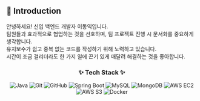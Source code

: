 ## 👋 Introduction

안녕하세요! 신입 백엔드 개발자 이동익입니다.  
팀원들과 효과적으로 협업하는 것을 선호하며, 팀 프로젝트 진행 시 문서화를 중요하게 생각합니다.  
유지보수가 쉽고 중복 없는 코드를 작성하기 위해 노력하고 있습니다.  
시간이 조금 걸리더라도 한 가지 일에 끈기 있게 매달려 해결하는 것을 좋아합니다.

<h3 align="center">✨ Tech Stack ✨</h3>

<p align="center">
  <img src="https://img.shields.io/badge/Java-007396?style=for-the-badge&logo=java&logoColor=white" alt="Java">
  <img src="https://img.shields.io/badge/Git-F05032?style=for-the-badge&logo=git&logoColor=white" alt="Git">
  <img src="https://img.shields.io/badge/GitHub-181717?style=for-the-badge&logo=github&logoColor=white" alt="GitHub">
  <img src="https://img.shields.io/badge/Spring%20Boot-6DB33F?style=for-the-badge&logo=springboot&logoColor=white" alt="Spring Boot">
  <img src="https://img.shields.io/badge/MySQL-4479A1?style=for-the-badge&logo=mysql&logoColor=white" alt="MySQL">
  <img src="https://img.shields.io/badge/MongoDB-47A248?style=for-the-badge&logo=mongodb&logoColor=white" alt="MongoDB">
  <img src="https://img.shields.io/badge/AWS%20EC2-232F3E?style=for-the-badge&logo=amazon-aws&logoColor=white" alt="AWS EC2">
  <img src="https://img.shields.io/badge/AWS%20S3-569A31?style=for-the-badge&logo=amazonaws&logoColor=white" alt="AWS S3">
  <img src="https://img.shields.io/badge/Docker-2496ED?style=for-the-badge&logo=docker&logoColor=white" alt="Docker">
</p>
